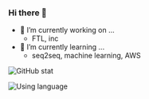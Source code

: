 ### Hi there 👋

<!--
**hangingman/hangingman** is a ✨ _special_ ✨ repository because its `README.md` (this file) appears on your GitHub profile.

Here are some ideas to get you started:
-->

- 🔭 I’m currently working on ...
  - FTL, inc
- 🌱 I’m currently learning ...
  - seq2seq, machine learning, AWS

![GitHub stat](https://github-readme-stats.vercel.app/api?username=hangingman&show_icons=true&theme=tokyonight)

![Using language](https://github-readme-stats.vercel.app/api/top-langs/?username=hangingman&layout=compact)

